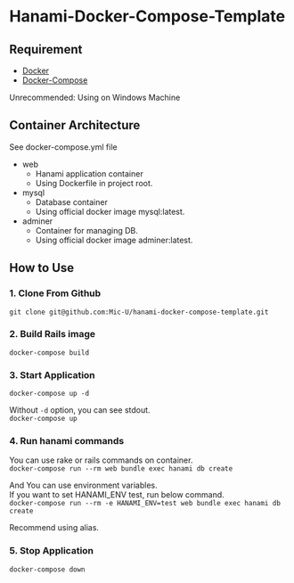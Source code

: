 # Hanami-Docker-Compose-Template

## Requirement

* [Docker](https://www.docker.com)
* [Docker-Compose](https://docs.docker.com/compose/)
  
Unrecommended: Using on Windows Machine

## Container Architecture

See docker-compose.yml file

* web
  * Hanami application container
  * Using Dockerfile in project root. 
* mysql
  * Database container
  * Using official docker image mysql:latest.
* adminer
  * Container for managing DB.
  * Using official docker image adminer:latest.

## How to Use

### 1. Clone From Github

`git clone git@github.com:Mic-U/hanami-docker-compose-template.git`

### 2. Build Rails image

`docker-compose build`

### 3. Start Application

`docker-compose up -d`

  
Without `-d` option, you can see stdout.  
`docker-compose up`

### 4. Run hanami commands

You can use rake or rails commands on container.  
`docker-compose run --rm web bundle exec hanami db create` 

And You can use environment variables.  
If you want to set HANAMI_ENV test, run below command.  
`docker-compose run --rm -e HANAMI_ENV=test web bundle exec hanami db create`

Recommend using alias. 

### 5. Stop Application

`docker-compose down`